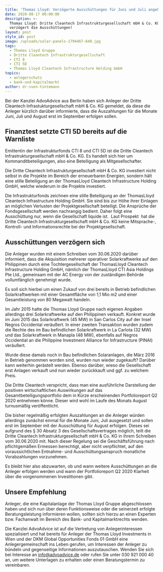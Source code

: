 ```yaml
---
title: 'Thomas Lloyd: Verzögerte Ausschüttungen für Juni und Juli angekündigt'
date: 2020-08-17 00:00:00
description: >-
  Thomas Lloyd: Dritte Cleantech Infrastrukturgesellschaft mbH & Co. KG
  verzögert die Ausschüttungen!
layout: post
style_id: post
image: /uploads/solar-panels-1794467-640.jpg
tags:
  - Thomas Lloyd Gruppe
  - Dritte Cleantech Infrastrukturgesellschaft
  - CTI 8
  - CTI 5D
  - Thomas Lloyd Cleantech Infrastructure Holding GmbH
topics:
  - anlegerschutz
  - bank-und-kapitalmarkt
author: dr-sven-tintemann
---
```


Bei der Kanzlei AdvoAdvice aus Berlin haben sich Anleger der Dritte Cleantech Infrastukturgesellschaft mbH & Co. KG gemeldet, da diese die Anleger kürzlich darüber informierte, dass die Auszahlungen für die Monate Juni, Juli und August erst im September erfolgen sollen.

## **Finanztest setzte CTI 5D bereits auf die Warnliste**

Emittentin der Infrastrukturfonds CTI 8 und CTI 5D ist die Dritte Cleantech Infrastrukturgesellschaft mbH & Co. KG. Es handelt sich hier um Kommanditbeteiligungen, also eine Beteiligung als Mitgesellschafter.&nbsp;

Die Dritte Cleantech Infrastrukturgesellschaft mbH & Co. KG investiert nicht selbst in die Projekte im Bereich der erneuerbaren Energien, sondern hält eine stille Beteiligung an der ThomasLloyd Cleantech Infrastructure Holding GmbH, welche wiederum in die Projekte investiert.

Die Infrastrukturfonds zeichnen eine stille Beteiligung an der ThomasLloyd Cleantech Infrastructure Holding GmbH. Sie sind bis zur Höhe ihrer Einlagen an möglichen Verlusten der Projektgesellschaft beteiligt. Die Ansprüche der Fondsgesellschaft werden nachrangig bedient. Daher folgt eine Ausschüttung nur, wenn die Gesellschaft liquide ist. &nbsp;Laut Prospekt &nbsp;hat die Dritte Cleantech Infrastrukturgesellschaft mbH & Co. KG keine Mitsprache-, Kontroll- und Informationsrechte bei der Projektgesellschaft.

## **Ausschüttungen verzögern sich**

Die Anleger wurden mit einem Schreiben vom 30.06.2020 darüber informiert, dass die Akquisition mehrerer operativer Solarkraftwerke auf den Philippinen durch eine Tochtergesellschaft der ThomasLloyd Cleantech Infrastructure Holding GmbH, nämlich der ThomasLloyd CTI Asia Holdings Pte Ltd., gemeinsam mit der AC Energy von der zuständigen Behörde vollumfänglich genehmigt wurde.

Es soll sich hierbei um einen Zukauf von drei bereits in Betrieb befindlichen Solarkraftwerken mit einer Gesamtfläche von 1,1 Mio m2 und einer Gesamtleistung von 80 Megawatt handeln.&nbsp;

Im Jahr 2015 hatte die Thomas Lloyd Gruppe nach eigenen Angaben allerdings drei Solarkraftwerke auf den Philippinen verkauft. Konkret wurde im Juni 2015 das Solarkraftwerk (45 MW) in San Carlos City auf der Insel Negros Occidental veräu&szlig;ert. In einer zweiten Transaktion wurden zudem die Rechte des im Bau befindlichen Solarkraftwerk in La Carlota (32 MW) und das Solarkraftwerk in Manapla (48 MW), ebenfalls auf Negros Occidential an die Philippine Investment Alliance for Infrastructure (PINAI) veräu&szlig;ert.

Wurde diese damals noch in Bau befindlichen Solaranlagen, die März 2016 in Betrieb genommen worden sind, wurden nun wieder zugekauft? Darüber kann weiterhin gerästelt werden. Ebenso darüber, wieso die Gesellschaft erst Anlagen verkauft und nun wieder zurückkauft und ggf. zu welchem Preis.&nbsp;

Die Dritte Cleantech verspricht, dass man eine ausführliche Darstellung der positiven wirtschaftlichen Auswirkungen auf das Gesamtbeteiligungsportfolio dem in Kürze erscheinenden Portfolioreport Q2 2020 entnehmen könne. Dieser wird wohl im Laufe des Monats August turnusmä&szlig;ig veröffentlicht.

Die bisher regelmä&szlig;ig erfolgten Auszahlungen an die Anleger würden allerdings zunächst einmal für die Monate Juni, Juli ausgesetzt und sollen erst im September mit der Ausschüttung für August erfolgen. Dieses sei aufgrund des &sect; 30 Absatz 3 des Gesellschaftsvertrages möglich, teilt die Dritte Cleantech Infrastrukturgesellschaft mbH & Co. KG in ihrem Schreiben vom 30.06.2020 mit. Nach dieser Regelung sei die Geschäftsführung nach pflichtgemä&szlig;en Ermessen berechtigt, aber nicht verpflichtet, auf den voraussichtlichen Entnahme- und Ausschüttungsanspruch monatliche Vorabzahlungen vorzunehmen.

Es bleibt hier also abzuwarten, ob und wann weitere Ausschüttungen an die Anleger erfolgen werden und wann der Portfolioreport Q2 2020 Klarheit über die vorgenommenen Investitionen gibt.&nbsp;

## **Unsere Empfehlung**

Anleger, die eine Kapitalanlage der Thomas Lloyd Gruppe abgeschlossen haben und sich nun über deren Funktionsweise oder die seinerzeit erfolgte Beratungsleistung informieren wollen, sollten sich hierzu an einen Experten bzw. Fachanwalt im Bereich des Bank- und Kapitalmarktrechts wenden.

Die Kanzlei AdvoAdvice ist auf die Vertretung von Anlegerinteressen spezialisiert und hat bereits für Anleger der Thomas Lloyd Investments in Wien und der DKM Global Opportunities Fonds 01 GmbH eine Anlegergemeinschaft ins Leben gerufen, um Interessen der Anleger zu bündeln und gegenseitige Informationen auszutauschen. Wenden Sie sich bei Interesse an info@advoadvice.de oder rufen Sie unter 030 921 000 40 an, um weitere Unterlagen zu erhalten oder einen Beratungstermin zu vereinbaren.&nbsp;